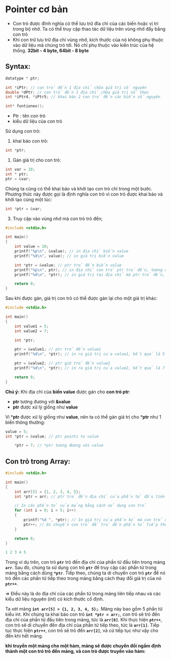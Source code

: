 # Pointer cơ bản

- Con trỏ được đĩnh nghĩa có thể lưu trữ đĩa chỉ của các biến hoặc vị trí trong bộ nhớ. Ta có thể truy cập thao tác dữ liệu trên vùng nhớ đấy bằng con trỏ
- Khi con trữ lưu trữ địa chỉ vùng nhớ, kích thước của nó không phụ thuộc vào dữ liệu mà chúng trỏ tới. Nó chỉ phụ thuộc vào kiến trúc của hệ thống. **32bit - 4 byte, 64bit - 8 byte**

## Syntax:

```c
datatype * ptr;
```

```c
int *iPtr; // con trỏ đến 1 địa chỉ chứa giá trị số nguyên
double *dPtr; // con trỏ đến 1 địa chỉ chứa giá trị số thực
int *iPtr4, *iPtr5; // khai báo 2 con trỏ đến các biến số nguyên

int* funtionex();
```

- Ptr : tên con trỏ
- kiểu dữ liệu của con trỏ

Sử dụng con trỏ:

1. khai báo con trỏ:

```c
int *ptr;
```

1. Gán giá trị cho con trỏ:

```c
int var = 10;
int * ptr;
ptr = &var;
```

Chúng ta cũng có thể khai báo và khởi tạo con trỏ chỉ trong một bước. Phương thức này được gọi là định nghĩa con trỏ vì con trỏ được khai báo và khởi tạo cùng một lúc:

```c
int *ptr = &var;
```

3. Truy cập vào vùng nhớ mà con trỏ trỏ đến;

```c
#include <stdio.h>

int main()
{
    int value = 10;
    printf("%p\n", &value); // in địa chỉ biến value
    printf("%d\n", value); // in giá trị biến value

    int *ptr = &value; // ptr trỏ đến biến value
    printf("%p\n", ptr); // in địa chỉ con trỏ ptr trỏ đến, tương đương &value
    printf("%d\n", *ptr); // in giá trị tại địa chỉ mà ptr trỏ đến, tương đương value

    return 0;
}
```

Sau khi được gán, giá trị con trỏ có thể được gán lại cho một giá trị khác:

```c
#include <stdio.h>

int main()
{
    int value1 = 5;
    int value2 = 7;

    int *ptr;

    ptr = &value1; // ptr trỏ đến value1
    printf("%d\n", *ptr); // in ra giá trị của value1, kết quả là 5

    ptr = &value2; // ptr giờ trỏ đến value2
    printf("%d\n", *ptr); // in ra giá trị của value2, kết quả là 7

    return 0;
}
```

**Chú ý:** Khi địa chỉ của **biến value** được gán cho **con trỏ ptr**:

- **ptr** tương đương với **&value**
- **ptr** được xử lý giống như **value**

Vì ***ptr** được xử lý giống như **value**, nên ta có thể gán giá trị cho ***ptr** như 1 biến thông thường:

```c
value = 5;
int *ptr = &value; // ptr points to value

	*ptr = 7; // *ptr tương đương với value
```

## Con trỏ trong Array:

```c
#include <stdio.h>

int main()
{
    int arr[5] = {1, 2, 3, 4, 5};
    int *ptr = arr; // ptr trỏ đến địa chỉ của phần tử đầu tiên trong mảng

    // In các phần tử của mảng bằng cách sử dụng con trỏ
    for (int i = 0; i < 5; i++)
    {
        printf("%d ", *ptr); // In giá trị của phần tử mà con trỏ đang trỏ đến
        ptr++; // Di chuyển con trỏ để trỏ đến phần tử tiếp theo trong mảng
    }

    return 0;
}
```

```c
1 2 3 4 5
```

Trong ví dụ trên, con trỏ **`ptr`** trỏ đến địa chỉ của phần tử đầu tiên trong mảng **`arr`**. Sau đó, chúng ta sử dụng con trỏ **`ptr`** để truy cập các phần tử trong mảng bằng cách dùng **`*ptr`**. Tiếp theo, chúng ta di chuyển con trỏ **`ptr`** để nó trỏ đến các phần tử tiếp theo trong mảng bằng cách thay đổi giá trị của nó **`ptr++`**.

⇒ Điều này là do địa chỉ của các phần tử trong mảng liên tiếp nhau và các kiểu dữ liệu nguyên (int) có kích thước cố định.

 Ta xét mảng **`int arr[5] = {1, 2, 3, 4, 5};`**. Mảng này bao gồm 5 phần tử kiểu int. Khi chúng ta khai báo con trỏ **`int *ptr = arr;`**, con trỏ sẽ trỏ đến địa chỉ của phần tử đầu tiên trong mảng, tức là **`arr[0]`**. Khi thực hiện **`ptr++`**, con trỏ sẽ di chuyển đến địa chỉ của phần tử tiếp theo, tức là **`arr[1]`**. Tiếp tục thực hiện **`ptr++`**, con trỏ sẽ trỏ đến **`arr[2]`**, và cứ tiếp tục như vậy cho đến khi hết mảng.

**khi truyền một mảng cho một hàm, mảng sẽ được chuyển đổi ngầm định thành một con trỏ trỏ đến mảng, và con trỏ được truyền vào hàm:**